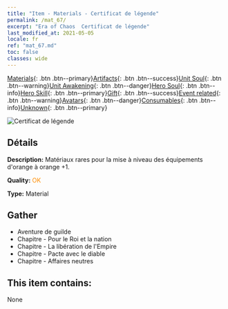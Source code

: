 ```yaml
---
title: "Item - Materials - Certificat de légende"
permalink: /mat_67/
excerpt: "Era of Chaos  Certificat de légende"
last_modified_at: 2021-05-05
locale: fr
ref: "mat_67.md"
toc: false
classes: wide
---
```

 [Materials](/ItemsFR/){: .btn .btn--primary}[Artifacts](/ItemsFR/Artifacts/){: .btn .btn--success}[Unit Soul](/ItemsFR/UnitSoul/){: .btn .btn--warning}[Unit Awakening](/ItemsFR/UnitAwakening/){: .btn .btn--danger}[Hero Soul](/ItemsFR/HeroSoul/){: .btn .btn--info}[Hero Skill](/ItemsFR/HeroSkill/){: .btn .btn--primary}[Gift](/ItemsFR/Gift/){: .btn .btn--success}[Event related](/ItemsFR/Events/){: .btn .btn--warning}[Avatars](/ItemsFR/Avatars/){: .btn .btn--danger}[Consumables](/ItemsFR/Consumables/){: .btn .btn--info}[Unknown](/ItemsFR/Unknown/){: .btn .btn--primary}

 ![Certificat de légende](/images/t/i_cailiao_hexin3.png)

## Détails
 **Description:** Matériaux rares pour la mise à niveau des équipements d'orange à orange +1.

 **Quality:** <span style="color: #FF8C00">OK</span>

 **Type:** Material

## Gather

*    Aventure de guilde 
*    Chapitre - Pour le Roi et la nation 
*    Chapitre - La libération de l'Empire 
*    Chapitre - Pacte avec le diable 
*    Chapitre - Affaires neutres 

## This item contains:

  None

